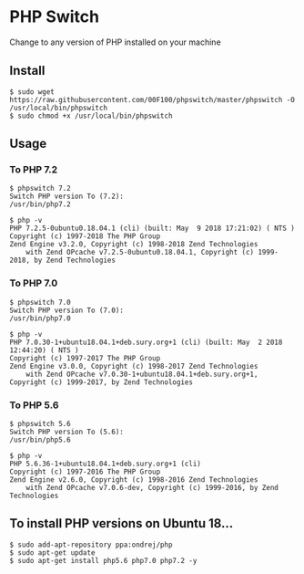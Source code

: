 # PHP Switch

Change to any version of PHP installed on your machine

## Install

```
$ sudo wget https://raw.githubusercontent.com/00F100/phpswitch/master/phpswitch -O /usr/local/bin/phpswitch
$ sudo chmod +x /usr/local/bin/phpswitch
```

## Usage

### To PHP 7.2
```
$ phpswitch 7.2
Switch PHP version To (7.2):
/usr/bin/php7.2

$ php -v
PHP 7.2.5-0ubuntu0.18.04.1 (cli) (built: May  9 2018 17:21:02) ( NTS )
Copyright (c) 1997-2018 The PHP Group
Zend Engine v3.2.0, Copyright (c) 1998-2018 Zend Technologies
    with Zend OPcache v7.2.5-0ubuntu0.18.04.1, Copyright (c) 1999-2018, by Zend Technologies
```

### To PHP 7.0
```
$ phpswitch 7.0
Switch PHP version To (7.0):
/usr/bin/php7.0

$ php -v
PHP 7.0.30-1+ubuntu18.04.1+deb.sury.org+1 (cli) (built: May  2 2018 12:44:20) ( NTS )
Copyright (c) 1997-2017 The PHP Group
Zend Engine v3.0.0, Copyright (c) 1998-2017 Zend Technologies
    with Zend OPcache v7.0.30-1+ubuntu18.04.1+deb.sury.org+1, Copyright (c) 1999-2017, by Zend Technologies
```

### To PHP 5.6
```
$ phpswitch 5.6
Switch PHP version To (5.6):
/usr/bin/php5.6

$ php -v
PHP 5.6.36-1+ubuntu18.04.1+deb.sury.org+1 (cli) 
Copyright (c) 1997-2016 The PHP Group
Zend Engine v2.6.0, Copyright (c) 1998-2016 Zend Technologies
    with Zend OPcache v7.0.6-dev, Copyright (c) 1999-2016, by Zend Technologies
```

## To install PHP versions on Ubuntu 18...

```
$ sudo add-apt-repository ppa:ondrej/php
$ sudo apt-get update
$ sudo apt-get install php5.6 php7.0 php7.2 -y
```